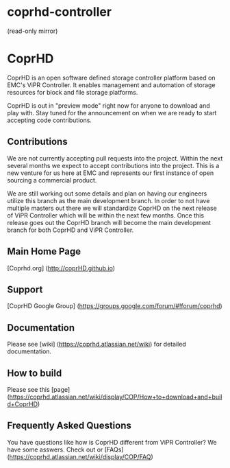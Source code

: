 # coprhd-controller
(read-only mirror)

CoprHD
=====
CoprHD is an open software defined storage controller platform based on EMC's ViPR Controller. It enables management and automation of storage resources for block and file storage platforms.

CoprHD is out in "preview mode" right now for anyone to download and play with. Stay tuned for the announcement on when we are ready to start accepting code contributions.

Contributions
----------
We are not currently accepting pull requests into the project.  Within the next several months we expect to accept contributions into the project.  This is a new venture for us here at EMC and represents our first instance of open sourcing a commercial product.  

We are still working out some details and plan on having our engineers utilize this branch as the main development branch.  In order to not have multiple masters out there we will standardize CoprHD on the next release of ViPR Controller which will be within the next few months.  Once this release goes out the CoprHD branch will become the main development branch for both CoprHD and ViPR Controller. 


Main Home Page
----------
[Coprhd.org] (http://coprHD.github.io)


Support
----------
[CoprHD Google Group] (https://groups.google.com/forum/#!forum/coprhd)


Documentation
--------------
Please see [wiki] (https://coprhd.atlassian.net/wiki) for detailed documentation.


How to build
--------------
Please see this [page] (https://coprhd.atlassian.net/wiki/display/COP/How+to+download+and+build+CoprHD)

Frequently Asked Questions
--------------
You have questions like how is CoprHD different from ViPR Controller?  We have some asswers.  Check out or [FAQs] (https://coprhd.atlassian.net/wiki/display/COP/FAQ) 
